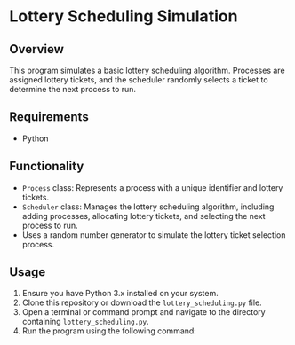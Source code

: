 # Lottery Scheduling Simulation

## Overview
This program simulates a basic lottery scheduling algorithm. Processes are assigned lottery tickets, and the scheduler randomly selects a ticket to determine the next process to run.

## Requirements
- Python

## Functionality
- `Process` class: Represents a process with a unique identifier and lottery tickets.
- `Scheduler` class: Manages the lottery scheduling algorithm, including adding processes, allocating lottery tickets, and selecting the next process to run.
- Uses a random number generator to simulate the lottery ticket selection process.

## Usage
1. Ensure you have Python 3.x installed on your system.
2. Clone this repository or download the `lottery_scheduling.py` file.
3. Open a terminal or command prompt and navigate to the directory containing `lottery_scheduling.py`.
4. Run the program using the following command:
